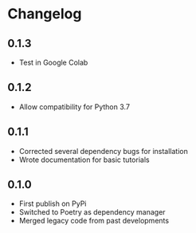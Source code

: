 # Changelog

## 0.1.3
- Test in Google Colab

## 0.1.2
- Allow compatibility for Python 3.7

## 0.1.1
- Corrected several dependency bugs for installation
- Wrote documentation for basic tutorials

## 0.1.0
- First publish on PyPi
- Switched to Poetry as dependency manager
- Merged legacy code from past developments